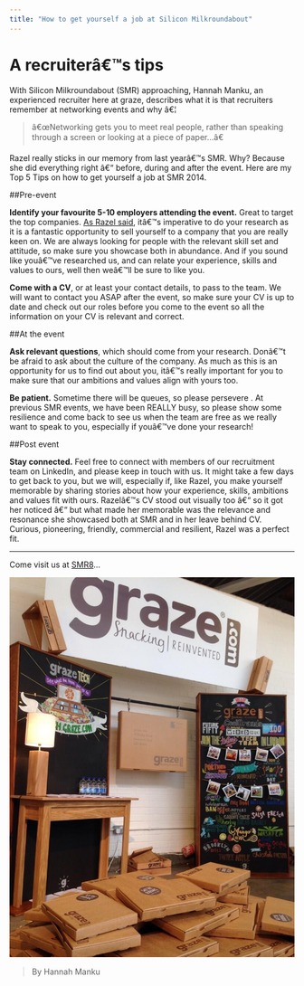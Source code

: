 ```yaml
---
title: "How to get yourself a job at Silicon Milkroundabout"
---
```


# A recruiterâ€™s tips

With Silicon Milkroundabout (SMR) approaching, Hannah Manku, an experienced recruiter here at graze, describes what it is that recruiters remember at networking events and why â€¦

>â€œNetworking gets you to meet real people, rather than speaking
through a screen or looking at a piece of paper...â€

Razel really sticks in our memory from last yearâ€™s SMR. Why? Because she did everything right â€“ before, during and after the event. Here are my Top 5 Tips on how to get yourself a job at SMR 2014.

##Pre-event

**Identify your favourite 5-10 employers attending the event.** Great to target the top companies. [As Razel said](http://tech.graze.com/2014/11/13/how-to-network-your-way-to-work/), itâ€™s imperative to do your research as it is a fantastic opportunity to sell yourself to a company that you are really keen on. We are always looking for people with the relevant skill set and attitude, so make sure you showcase both in abundance. And if you sound like youâ€™ve researched us, and can relate your experience, skills and values to ours, well then weâ€™ll be sure to like you.

**Come with a CV**, or at least your contact details, to pass to the team. We will want to contact you ASAP after the event, so make sure your CV is up to date and check out our roles before you come to the event so all the information on your CV is relevant and correct. 

##At the event

**Ask relevant questions**, which should come from your research. Donâ€™t be afraid to ask about the culture of the company. As much as this is an opportunity for us to find out about you, itâ€™s really important for you to make sure that our ambitions and values align with yours too.

**Be patient.** Sometime there will be queues, so please persevere . At previous SMR events, we have been REALLY busy, so please show some resilience and come back to see us when the team are free as we really want to speak to you, especially if youâ€™ve done your research!

##Post event

**Stay connected.** Feel free to connect with members of our recruitment team on LinkedIn, and please keep in touch with us. It might take a few days to get back to you, but we will, especially if, like Razel, you make yourself memorable by sharing stories about how your experience, skills, ambitions and values fit with ours. Razelâ€™s CV stood out visually too â€“ so it got her noticed â€“ but what made her memorable was the relevance and resonance she showcased both at SMR and in her leave behind CV. Curious, pioneering, friendly, commercial and resilient, Razel was a perfect fit.

---

Come visit us at [SMR8](https://www.siliconmilkroundabout.com)...

![](/content/images/2014/11/BnRwi8ZCUAAKovB.jpg)

> By Hannah Manku